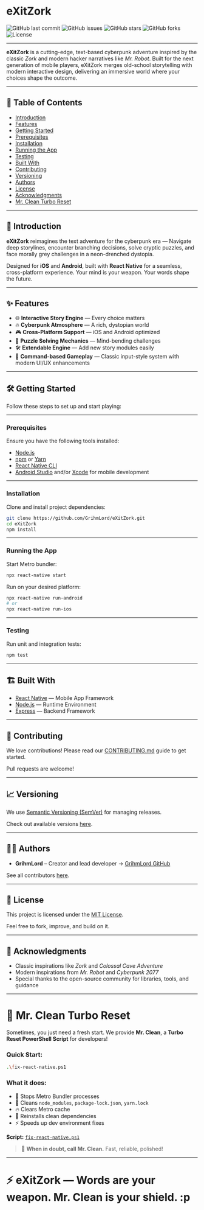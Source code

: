 # eXitZork

![GitHub last commit](https://img.shields.io/github/last-commit/GrihmLord/eXitZork)
![GitHub issues](https://img.shields.io/github/issues/GrihmLord/eXitZork)
![GitHub stars](https://img.shields.io/github/stars/GrihmLord/eXitZork)
![GitHub forks](https://img.shields.io/github/forks/GrihmLord/eXitZork)
![License](https://img.shields.io/github/license/GrihmLord/eXitZork)

---

**eXitZork** is a cutting-edge, text-based cyberpunk adventure inspired by the classic *Zork* and modern hacker narratives like *Mr. Robot*.
Built for the next generation of mobile players, eXitZork merges old-school storytelling with modern interactive design, delivering an immersive world where your choices shape the outcome.

---

## 🚀 Table of Contents

- [Introduction](#introduction)
- [Features](#features)
- [Getting Started](#getting-started)
- [Prerequisites](#prerequisites)
- [Installation](#installation)
- [Running the App](#running-the-app)
- [Testing](#testing)
- [Built With](#built-with)
- [Contributing](#contributing)
- [Versioning](#versioning)
- [Authors](#authors)
- [License](#license)
- [Acknowledgments](#acknowledgments)
- [Mr. Clean Turbo Reset](#mr-clean-turbo-reset)

---

## 📖 Introduction

**eXitZork** reimagines the text adventure for the cyberpunk era —
Navigate deep storylines, encounter branching decisions, solve cryptic puzzles, and face morally grey challenges in a neon-drenched dystopia.

Designed for **iOS** and **Android**, built with **React Native** for a seamless, cross-platform experience.
Your mind is your weapon. Your words shape the future.

---

## ✨ Features

- 🌐 **Interactive Story Engine** — Every choice matters
- 🔥 **Cyberpunk Atmosphere** — A rich, dystopian world
- 🎮 **Cross-Platform Support** — iOS and Android optimized
- 🧩 **Puzzle Solving Mechanics** — Mind-bending challenges
- 🛠 **Extendable Engine** — Add new story modules easily
- 💬 **Command-based Gameplay** — Classic input-style system with modern UI/UX enhancements

---

## 🛠 Getting Started

Follow these steps to set up and start playing:

---

### Prerequisites

Ensure you have the following tools installed:

- [Node.js](https://nodejs.org/)
- [npm](https://www.npmjs.com/) or [Yarn](https://yarnpkg.com/)
- [React Native CLI](https://reactnative.dev/docs/environment-setup)
- [Android Studio](https://developer.android.com/studio) and/or [Xcode](https://developer.apple.com/xcode/) for mobile development

---

### Installation

Clone and install project dependencies:

```bash
git clone https://github.com/GrihmLord/eXitZork.git
cd eXitZork
npm install
```

---

### Running the App

Start Metro bundler:

```bash
npx react-native start
```

Run on your desired platform:

```bash
npx react-native run-android
# or
npx react-native run-ios
```

---

### Testing

Run unit and integration tests:

```bash
npm test
```

---

## 🏗 Built With

- [React Native](https://reactnative.dev/) — Mobile App Framework
- [Node.js](https://nodejs.org/) — Runtime Environment
- [Express](https://expressjs.com/) — Backend Framework

---

## 🤝 Contributing

We love contributions!
Please read our [CONTRIBUTING.md](https://github.com/GrihmLord/eXitZork/blob/main/CONTRIBUTING.md) guide to get started.

Pull requests are welcome!

---

## 📈 Versioning

We use [Semantic Versioning (SemVer)](https://semver.org/) for managing releases.

Check out available versions [here](https://github.com/GrihmLord/eXitZork/tags).

---

## 👨‍💻 Authors

- **GrihmLord** – Creator and lead developer → [GrihmLord GitHub](https://github.com/GrihmLord)

See all contributors [here](https://github.com/GrihmLord/eXitZork/contributors).

---

## 📜 License

This project is licensed under the [MIT License](LICENSE.md).

Feel free to fork, improve, and build on it.

---

## 🌟 Acknowledgments

- Classic inspirations like *Zork* and *Colossal Cave Adventure*
- Modern inspirations from *Mr. Robot* and *Cyberpunk 2077*
- Special thanks to the open-source community for libraries, tools, and guidance

---

# 🧹 Mr. Clean Turbo Reset

Sometimes, you just need a fresh start.
We provide **Mr. Clean**, a **Turbo Reset PowerShell Script** for developers!

### Quick Start:

```bash
.\fix-react-native.ps1
```

### What it does:

- 🚫 Stops Metro Bundler processes
- 🧹 Cleans `node_modules`, `package-lock.json`, `yarn.lock`
- 🔥 Clears Metro cache
- 🔄 Reinstalls clean dependencies
- ⚡ Speeds up dev environment fixes

**Script:** [`fix-react-native.ps1`](./fix-react-native.ps1)

> 🧼 **When in doubt, call Mr. Clean.** Fast, reliable, polished!

---

# ⚡ eXitZork — Words are your weapon. Mr. Clean is your shield. :p
